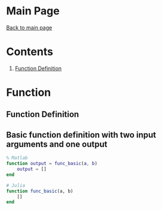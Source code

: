 # Main Page
[Back to main page](README.md)

# Contents
1. [Function Definition](##Function-definition)

# Function

## Function Definition

## Basic function definition with two input arguments and one output
```matlab
% Matlab
function output = func_basic(a, b)
    output = []
end
```
```julia
# Julia
function func_basic(a, b)
    []
end
```


